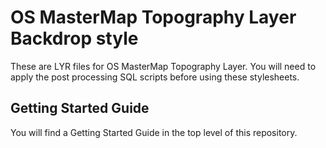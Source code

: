 # OS MasterMap Topography Layer Backdrop style

These are LYR files for OS MasterMap Topography Layer. You will need to apply the post processing SQL scripts before using these stylesheets.

## Getting Started Guide

You will find a Getting Started Guide in the top level of this repository.